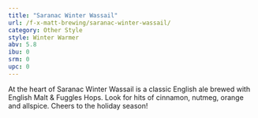 ```yaml
---
title: "Saranac Winter Wassail"
url: /f-x-matt-brewing/saranac-winter-wassail/
category: Other Style
style: Winter Warmer
abv: 5.8
ibu: 0
srm: 0
upc: 0
---
```

At the heart of Saranac Winter Wassail is a classic English ale brewed with English Malt & Fuggles Hops. Look for hits of cinnamon, nutmeg, orange and allspice. Cheers to the holiday season!
